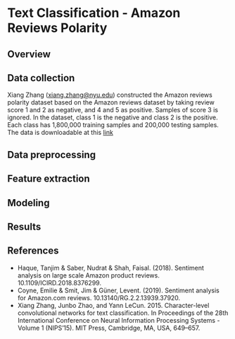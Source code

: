 # Text Classification - Amazon Reviews Polarity

## Overview

## Data collection
Xiang Zhang (xiang.zhang@nyu.edu) constructed the Amazon reviews polarity dataset based on the Amazon reviews dataset by taking review score 1 and 2 as negative, and 4 and 5 as positive. Samples of score 3 is ignored. In the dataset, class 1 is the negative and class 2 is the positive. Each class has 1,800,000 training samples and 200,000 testing samples.
The data is downloadable at this [link](https://s3.amazonaws.com/fast-ai-nlp/amazon_review_polarity_csv.tgz)

## Data preprocessing

## Feature extraction

## Modeling

## Results

## References

- Haque, Tanjim & Saber, Nudrat & Shah, Faisal. (2018). Sentiment analysis on large scale Amazon product reviews. 10.1109/ICIRD.2018.8376299. 
- Coyne, Emilie & Smit, Jim & Güner, Levent. (2019). Sentiment analysis for Amazon.com reviews. 10.13140/RG.2.2.13939.37920.
- Xiang Zhang, Junbo Zhao, and Yann LeCun. 2015. Character-level convolutional networks for text classification. In Proceedings of the 28th International Conference on Neural Information Processing Systems - Volume 1 (NIPS’15). MIT Press, Cambridge, MA, USA, 649–657.
